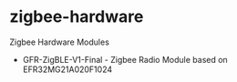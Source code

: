 # zigbee-hardware
Zigbee Hardware Modules

* GFR-ZigBLE-V1-Final - Zigbee Radio Module based on EFR32MG21A020F1024
